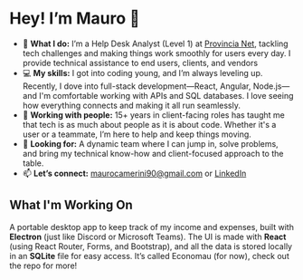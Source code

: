 # **Hey! I’m Mauro** 👋

- 🚀 **What I do:** I’m a Help Desk Analyst (Level 1) at [Provincia Net](https://www.linkedin.com/company/provincia-net), tackling tech challenges and making things work smoothly for users every day. I provide technical assistance to end users, clients, and vendors
- 💻 **My skills:** I got into coding young, and I’m always leveling up. Recently, I dove into full-stack development—React, Angular, Node.js—and I'm comfortable working with APIs and SQL databases. I love seeing how everything connects and making it all run seamlessly.
- 🙌 **Working with people:** 15+ years in client-facing roles has taught me that tech is as much about people as it is about code. Whether it's a user or a teammate, I’m here to help and keep things moving.
- 🤝 **Looking for:** A dynamic team where I can jump in, solve problems, and bring my technical know-how and client-focused approach to the table.
- 📫 **Let’s connect:** maurocamerini90@gmail.com or [LinkedIn](https://www.linkedin.com/in/maurocamerini90)

## What I'm Working On
A portable desktop app to keep track of my income and expenses, built with **Electron** (just like Discord or Microsoft Teams). The UI is made with **React** (using React Router, Forms, and Bootstrap), and all the data is stored locally in an **SQLite** file for easy access. It’s called Economau (for now), check out the repo for more!
